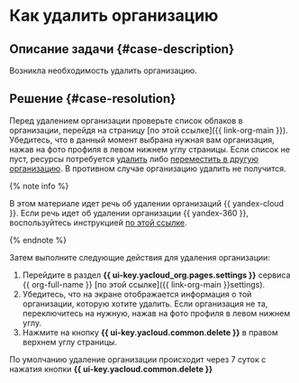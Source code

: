 # Как удалить организацию


## Описание задачи {#case-description}

Возникла необходимость удалить организацию.

## Решение {#case-resolution}

Перед удалением организации проверьте список облаков в организации, перейдя на страницу [по этой ссылке]({{ link-org-main }}). Убедитесь, что в данный момент выбрана нужная вам организация, нажав на фото профиля в левом нижнем углу страницы.
Если список не пуст, ресурсы потребуется [удалить](../../../resource-manager/operations/cloud/delete.md) либо [переместить в другую организацию](../../../resource-manager/operations/cloud/change-organization.md).
В противном случае организацию удалить не получится.

{% note info %}

В этом материале идет речь об удалении организаций {{ yandex-cloud }}.
Если речь идет об удалении организации {{ yandex-360 }}, воспользуйтесь инструкцией [по этой ссылке](https://yandex.ru/support/business/delete-organisation.html).

{% endnote %}

Затем выполните следующие действия для удаления организации:

1. Перейдите в раздел  **{{ ui-key.yacloud_org.pages.settings }}** сервиса {{ org-full-name }} [по этой ссылке]({{ link-org-main }}settings).
1. Убедитесь, что на экране отображается информация о той организации, которую хотите удалить. Если организация не та, переключитесь на нужную, нажав на фото профиля в левом нижнем углу.
1. Нажмите на кнопку **{{ ui-key.yacloud.common.delete }}** в правом верхнем углу страницы.
   
По умолчанию удаление организации происходит через 7 суток с нажатия кнопки **{{ ui-key.yacloud.common.delete }}**

